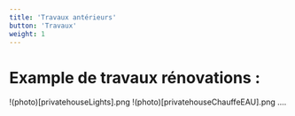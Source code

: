 ```yaml
---
title: 'Travaux antérieurs'
button: 'Travaux'
weight: 1
---
```


# Example de travaux rénovations :

!(photo)[privatehouseLights].png
!(photo)[privatehouseChauffeEAU].png
....

